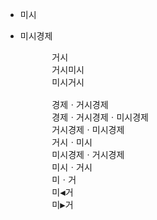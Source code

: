 - 미시
- 미시경제


    <pre>
        거시
        거시미시
        미시거시

        경제ㆍ거시경제
        경제ㆍ거시경제ㆍ미시경제
        거시경제ㆍ미시경제
        거시ㆍ미시
        미시경제ㆍ거시경제
        미시ㆍ거시
        미ㆍ거
        미◀거
        미▶거

    </pre>